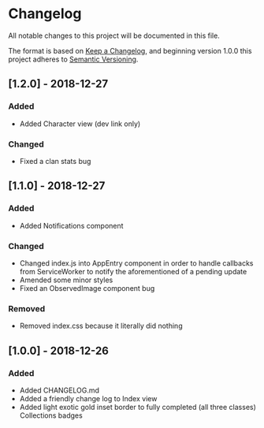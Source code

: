 # Changelog
All notable changes to this project will be documented in this file.

The format is based on [Keep a Changelog](https://keepachangelog.com/en/1.0.0/),
and beginning version 1.0.0 this project adheres to [Semantic Versioning](https://semver.org/spec/v2.0.0.html).

## [1.2.0] - 2018-12-27
### Added
- Added Character view (dev link only)

### Changed
- Fixed a clan stats bug

## [1.1.0] - 2018-12-27
### Added
- Added Notifications component

### Changed
- Changed index.js into AppEntry component in order to handle callbacks from ServiceWorker to notify the aforementioned of a pending update
- Amended some minor styles
- Fixed an ObservedImage component bug

### Removed
- Removed index.css because it literally did nothing

## [1.0.0] - 2018-12-26
### Added
- Added CHANGELOG.md
- Added a friendly change log to Index view
- Added light exotic gold inset border to fully completed (all three classes) Collections badges
